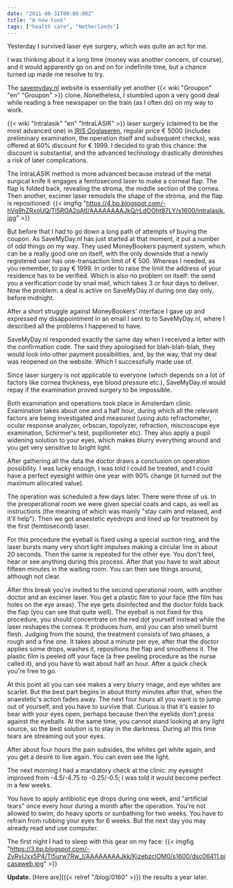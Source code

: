 ```yaml
---
date: "2011-08-31T00:00:00Z"
title: "A new look"
tags: ["health care", "Netherlands"]
---
```


Yesterday I survived laser eye surgery, which was quite an act for me.

I was thinking about it a long time (money was another concern, of course), and it would apparently go on and on for indefinite time, but a chance turned up made me resolve to try.

<!--more-->

The [savemyday.nl](http://www.savemyday.nl/) website is essentially yet another {{< wiki "Groupon" "en" "Groupon" >}} clone. Nonetheless, I stumbled upon a very good deal while reading a free newspaper on the train (as I often do) on my way to work.

{{< wiki "Intralasik" "en" "IntraLASIK" >}} laser surgery (claimed to be the most advanced one) in [IRIS Ooglaseren](http://www.irisooglaseren.nl/), regular price € 5000 (includes preliminary examination, the operation itself and subsequent checks), was offered at 60% discount for € 1999. I decided to grab this chance: the discount is substantial, and the advanced technology drastically diminishes a risk of later complications.

The IntraLASIK method is more advanced because instead of the metal surgical knife it engages a femtosecond laser to make a corneal flap. The flap is folded back, revealing the stroma, the middle section of the cornea. Then another, excimer laser remodels the shape of the stroma, and the flap is repositioned:
{{< imgfig "https://4.bp.blogspot.com/-hVq9hZRxoUQ/Tl5ROA2oAtI/AAAAAAAAJkQ/rLdOOht87LY/s1600/intralasik.jpg" >}}

But before that I had to go down a long path of attempts of buying the coupon. As SaveMyDay.nl has just started at that moment, it put a number of odd things on my way. They used MoneyBookers payment system, which can be a really good one on itself, with the only downside that a newly registered user has one-transaction limit of € 500. Whereas I needed, as you remember, to pay € 1999. In order to raise the limit the address of your residence has to be verified. Which is also no problem on itself: the send you a verification code by snail mail, which takes 3 or four days to deliver. Now the problem: a deal is active on SaveMyDay.nl during one day only, before midnight.

After a short struggle against MoneyBookers' interface I gave up and expressed my disappointment in an email I sent to to SaveMyDay.nl, where I described all the problems I happened to have.

SaveMyDay.nl responded exactly the same day when I received a letter with the confirmation code. The said they apologised for blah-blah-blah, they would look into other payment possibilities, and, by the way, that my deal was reopened on the website. Which I successfully made use of.

Since laser surgery is not applicable to everyone (which depends on a lot of factors like cornea thickness, eye blood pressure etc.), SaveMyDay.nl would repay if the examination proved surgery to be impossible.

Both examination and operations took place in Amsterdam clinic. Examination takes about one and a half hour, during which all the relevant factors are being investigated and measured (using auto refractometer, ocular response analyzer, orbscan, topolyzer, refraction, miscroscope eye examination, Schirmer's test, pupillometer etc). They also apply a pupil widening solution to your eyes, which makes blurry everything around and you get very sensitive to bright light.

After gathering all the data the doctor draws a conclusion on operation possibility. I was lucky enough, I was told I could be treated, and I could have a perfect eyesight within one year with 90% change (it turned out the maximum allocated value).

The operation was scheduled a few days later. There were three of us. In the preoperational room we were given special coats and caps, as well as instructions (the meaning of which was mainly "stay calm and relaxed, and it'll help"). Then we got anaestetic eyedrops and lined up for treatment by the first (femtosecond) laser.

For this procedure the eyeball is fixed using a special suction ring, and the laser bursts many very short light impulses making a circular line in about 20 seconds. Then the same is repeated for the other eye. You don't feel, hear or see anything during this process. After that you have to wait about fifteen minutes in the waiting room. You can then see things around, although not clear.

After this break you're invited to the second operational room, with another doctor and an excimer laser. You get a plastic film to your face (the film has holes on the eye areas). The eye gets disinfected and the doctor folds back the flap (you can see that quite well). The eyeball is not fixed for this procedure, you should concentrate on the red dot yourself instead while the laser reshapes the cornea. It produces hum, and you can also smell burnt flesh. Judging from the sound, the treatment consists of two phases, a rough and a fine one. It takes about a minute per eye, after that the doctor applies some drops, washes it, repositions the flap and smoothens it. The plastic film is peeled off your face (a free peeling procedure as the nurse called it), and you have to wait about half an hour. After a quick check you're free to go.

At this point all you can see makes a very blurry image, and eye whites are scarlet. But the best part begins in about thirty minutes after that, when the anaestetic's action fades away. The next four hours all you want is to jump out of yourself, and you have to survive that. Curious is that it's easier to bear with your eyes open, perhaps because then the eyelids don't press against the eyeballs. At the same time, you cannot stand looking at any light source, so the best solution is to stay in the darkness. During all this time tears are streaming out your eyes.

After about four hours the pain subsides, the whites get white again, and you get a desire to live again. You can even see the light.

The next morning I had a mandatory check at the clinic: my eyesight improved from -4.5/-4.75 to -0.25/-0.5; I was told it would become perfect in a few weeks.

You have to apply antibiotic eye drops during one week, and "artificial tears" once every hour during a month after the operation. You're not allowed to swim, do heavy sports or sunbathing for two weeks. You have to refrain from rubbing your eyes for 6 weeks. But the next day you may already read and use computer.

The first night I had to sleep with this gear on my face:
{{< imgfig "https://3.bp.blogspot.com/-ZyRylJxx5P4/Tl5urw7Rw_I/AAAAAAAAJkk/KjzebzclOM0/s1600/dsc06411.picasaweb.jpg" >}}

**Update.** [Here are]({{< relref "/blog/0160" >}}) the results a year later.
